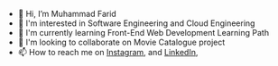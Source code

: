 - 👋 Hi, I’m Muhammad Farid
- 👀 I'm interested in Software Engineering and Cloud Engineering 
- 🌱 I'm currently learning Front-End Web Development Learning Path
- 💞️ I'm looking to collaborate on Movie Catalogue project
- 📫 How to reach me on 
<a href="https://www.instagram.com/farid.sugi/" target="_blank">Instagram</a>, and
<a href="https://www.linkedin.com/in/muhammad-fariddd/" target="_blank">LinkedIn</a>, 

<!---
muhammadfariddd/muhammadfariddd is a ✨ special ✨ repository because its `README.md` (this file) appears on your GitHub profile.
You can click the Preview link to take a look at your changes.
--->
